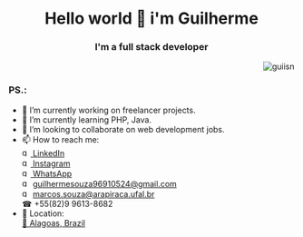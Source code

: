 <h1 align= "center" >Hello world 👋 i'm Guilherme</h1>
<h3 align= "center">I'm a full stack developer</h3>

<p align = "right"> <img src = "https://komarev.com/ghpvc/?username=maximosdrr" alt = "guiisn" /> </p>

### PS.:

- 🔭 I’m currently working on freelancer projects.
- 🌱 I’m currently learning PHP, Java.
- 👯 I’m looking to collaborate on web development jobs.
- 📫 How to reach me: 
<br><a href="https://www.linkedin.com/in/guiisn/"><img src = "https://image.flaticon.com/icons/png/512/174/174857.png" alt = "guiisn" width='15px' /> LinkedIn</a>
<br><a href="https://www.instagram.com/guilhermenuns/?hl=pt-br"><img src = "https://image.flaticon.com/icons/png/512/174/174855.png" alt = "guiisn" width='15px' /> Instagram</a>
<br><a href="http://wa.me/5582996138682"><img src = "https://www.freepnglogos.com/uploads/whatsapp-png-logo-1.png" alt = "guiisn" width='15px' /> WhatsApp</a>
<br><a><img title='personal email' src = "https://upload.wikimedia.org/wikipedia/commons/2/2e/Gmail_2020.png" alt = "guiisn" width='15px' /> guilhermesouza96910524@gmail.com</a>
<br><a><img title='institutional email' src = "https://upload.wikimedia.org/wikipedia/commons/2/2e/Gmail_2020.png" alt = "guiisn" width='15px' /> marcos.souza@arapiraca.ufal.br</a>
<br><a>☎ +55(82)9 9613-8682</a>
- 🚩 Location:
<br><a href="https://www.google.com/maps/place/State+of+Alagoas/@-9.6511793,-38.9328583,7z/data=!3m1!4b1!4m5!3m4!1s0x700fd232f520d9b:0x7e2d39e57f3df62d!8m2!3d-9.5713058!4d-36.7819505">🌴 Alagoas, Brazil</a>
